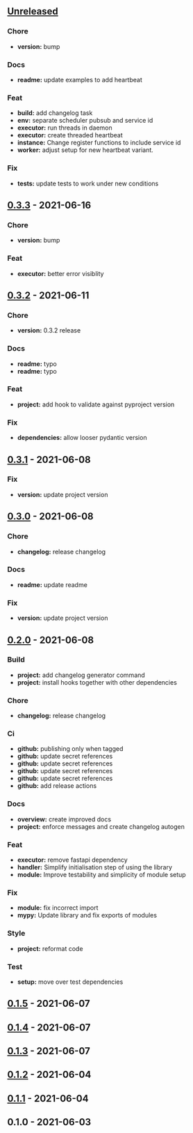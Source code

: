 <a name="unreleased"></a>
## [Unreleased]

### Chore
- **version:** bump

### Docs
- **readme:** update examples to add heartbeat

### Feat
- **build:** add changelog task
- **env:** separate scheduler pubsub and service id
- **executor:** run threads in daemon
- **executor:** create threaded heartbeat
- **instance:** Change register functions to include service id
- **worker:** adjust setup for new heartbeat variant.

### Fix
- **tests:** update tests to work under new conditions


<a name="0.3.3"></a>
## [0.3.3] - 2021-06-16
### Chore
- **version:** bump

### Feat
- **executor:** better error visiblity


<a name="0.3.2"></a>
## [0.3.2] - 2021-06-11
### Chore
- **version:** 0.3.2 release

### Docs
- **readme:** typo
- **readme:** typo

### Feat
- **project:** add hook to validate against pyproject version

### Fix
- **dependencies:** allow looser pydantic version


<a name="0.3.1"></a>
## [0.3.1] - 2021-06-08
### Fix
- **version:** update project version


<a name="0.3.0"></a>
## [0.3.0] - 2021-06-08
### Chore
- **changelog:** release changelog

### Docs
- **readme:** update readme

### Fix
- **version:** update project version


<a name="0.2.0"></a>
## [0.2.0] - 2021-06-08
### Build
- **project:** add changelog generator command
- **project:** install hooks together with other dependencies

### Chore
- **changelog:** release changelog

### Ci
- **github:** publishing only when tagged
- **github:** update secret references
- **github:** update secret references
- **github:** update secret references
- **github:** update secret references
- **github:** add release actions

### Docs
- **overview:** create improved docs
- **project:** enforce messages and create changelog autogen

### Feat
- **executor:** remove fastapi dependency
- **handler:** Simplify initialisation step of using the library
- **module:** Improve testability and simplicity of module setup

### Fix
- **module:** fix incorrect import
- **mypy:** Update library and fix exports of modules

### Style
- **project:** reformat code

### Test
- **setup:** move over test dependencies


<a name="0.1.5"></a>
## [0.1.5] - 2021-06-07

<a name="0.1.4"></a>
## [0.1.4] - 2021-06-07

<a name="0.1.3"></a>
## [0.1.3] - 2021-06-07

<a name="0.1.2"></a>
## [0.1.2] - 2021-06-04

<a name="0.1.1"></a>
## [0.1.1] - 2021-06-04

<a name="0.1.0"></a>
## 0.1.0 - 2021-06-03

[Unreleased]: https://github.com/SpotlightData/nanowire-service-py/compare/0.3.3...HEAD
[0.3.3]: https://github.com/SpotlightData/nanowire-service-py/compare/0.3.2...0.3.3
[0.3.2]: https://github.com/SpotlightData/nanowire-service-py/compare/0.3.1...0.3.2
[0.3.1]: https://github.com/SpotlightData/nanowire-service-py/compare/0.3.0...0.3.1
[0.3.0]: https://github.com/SpotlightData/nanowire-service-py/compare/0.2.0...0.3.0
[0.2.0]: https://github.com/SpotlightData/nanowire-service-py/compare/0.1.5...0.2.0
[0.1.5]: https://github.com/SpotlightData/nanowire-service-py/compare/0.1.4...0.1.5
[0.1.4]: https://github.com/SpotlightData/nanowire-service-py/compare/0.1.3...0.1.4
[0.1.3]: https://github.com/SpotlightData/nanowire-service-py/compare/0.1.2...0.1.3
[0.1.2]: https://github.com/SpotlightData/nanowire-service-py/compare/0.1.1...0.1.2
[0.1.1]: https://github.com/SpotlightData/nanowire-service-py/compare/0.1.0...0.1.1
